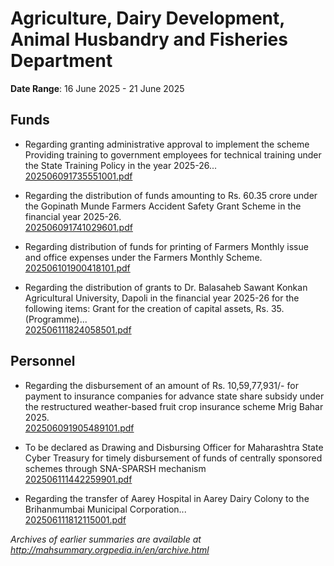 # Agriculture, Dairy Development, Animal Husbandry and Fisheries Department

**Date Range**: 16 June 2025 - 21 June 2025


## Funds
- Regarding granting administrative approval to implement the scheme Providing training to government employees for technical training under the State Training Policy in the year 2025-26...\
  [202506091735551001.pdf](https://gr.maharashtra.gov.in/Site/Upload/Government%20Resolutions/English/202506091735551001.pdf)

- Regarding the distribution of funds amounting to Rs. 60.35 crore under the Gopinath Munde Farmers Accident Safety Grant Scheme in the financial year 2025-26.\
  [202506091741029601.pdf](https://gr.maharashtra.gov.in/Site/Upload/Government%20Resolutions/English/202506091741029601.pdf)

- Regarding distribution of funds for printing of Farmers Monthly issue and office expenses under the Farmers Monthly Scheme.\
  [202506101900418101.pdf](https://gr.maharashtra.gov.in/Site/Upload/Government%20Resolutions/English/202506101900418101.pdf)

- Regarding the distribution of grants to Dr. Balasaheb Sawant Konkan Agricultural University, Dapoli in the financial year 2025-26 for the following items: Grant for the creation of capital assets, Rs. 35. (Programme)...\
  [202506111824058501.pdf](https://gr.maharashtra.gov.in/Site/Upload/Government%20Resolutions/English/202506111824058501.pdf)

## Personnel
- Regarding the disbursement of an amount of Rs. 10,59,77,931/- for payment to insurance companies for advance state share subsidy under the restructured weather-based fruit crop insurance scheme Mrig Bahar 2025.\
  [202506091905489101.pdf](https://gr.maharashtra.gov.in/Site/Upload/Government%20Resolutions/English/202506091905489101.pdf)

- To be declared as Drawing and Disbursing Officer for Maharashtra State Cyber Treasury for timely disbursement of funds of centrally sponsored schemes through SNA-SPARSH mechanism\
  [202506111442259901.pdf](https://gr.maharashtra.gov.in/Site/Upload/Government%20Resolutions/English/202506111442259901.pdf)

- Regarding the transfer of Aarey Hospital in Aarey Dairy Colony to the Brihanmumbai Municipal Corporation...\
  [202506111812115001.pdf](https://gr.maharashtra.gov.in/Site/Upload/Government%20Resolutions/English/202506111812115001.pdf)


*Archives of earlier summaries are available at http://mahsummary.orgpedia.in/en/archive.html*
